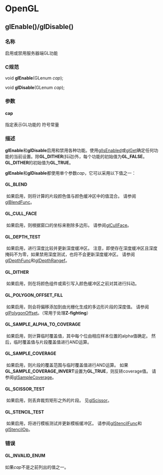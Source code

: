 # OpenGL

## glEnable()/glDisable()

### 名称

启用或禁用服务器端GL功能

### C规范

void **glEnable**(GLenum *cap*);

void **glDisable**(GLenum *cap*);

### 参数

#### cap

指定表示GL功能的 符号常量

### 描述

**glEnable**和**glDisable**启用和禁用各种功能。使用[glIsEnabled](https://blog.csdn.net/flycatdeng/article/details/82667251)或[glGet](https://blog.csdn.net/flycatdeng/article/details/82595295)确定任何功能的当前设置。除**GL_DITHER**(抖动)外，每个功能的初始值为**GL_FALSE**。**GL_DITHER**的初始值为**GL_TRUE**。

**glEnable**和**glDisable**都使用单个参数*cap*，它可以采用以下值之一：

#### GL_BLEND

​    如果启用，则将计算的片段颜色值与颜色缓冲区中的值混合。 请参阅[glBlendFunc](https://blog.csdn.net/flycatdeng/article/details/82664579)。

#### GL_CULL_FACE

​    如果启用，则根据窗口的坐标来剔除多边形。 请参阅[glCullFace](https://blog.csdn.net/flycatdeng/article/details/82665050)。

#### GL_DEPTH_TEST

​    如果启用，进行深度比较并更新深度缓冲区。 注意，即使存在深度缓冲区且深度掩码不为零，如果禁用深度测试，也将不会更新深度缓冲区。 请参阅[glDepthFunc](https://blog.csdn.net/flycatdeng/article/details/82667013)和[glDepthRangef](https://blog.csdn.net/flycatdeng/article/details/82667024)。

#### GL_DITHER

​    如果启用，则在将颜色组件或索引写入颜色缓冲区之前对其进行抖动。

#### GL_POLYGON_OFFSET_FILL

​    如果启用，则会将偏移添加到由光栅化生成的多边形片段的深度值。 请参阅[glPolygonOffset](https://blog.csdn.net/flycatdeng/article/details/82667293)。（常用于处理**Z-fighting**）

#### GL_SAMPLE_ALPHA_TO_COVERAGE

​    如果启用，则计算临时覆盖值，其中每个位由相应样本位置的alpha值确定。 然后，临时覆盖值与片段覆盖值进行AND运算。

#### GL_SAMPLE_COVERAGE

​    如果启用，则片段的覆盖范围与临时覆盖值进行AND运算。 如果**GL_SAMPLE_COVERAGE_INVERT**设置为**GL_TRUE**，则反转coverage值。 请参阅[glSampleCoverage](https://blog.csdn.net/flycatdeng/article/details/82667303)。

#### GL_SCISSOR_TEST

​    如果启用，则丢弃裁剪矩形之外的片段。 见[glScissor](https://blog.csdn.net/flycatdeng/article/details/82667306)。

#### GL_STENCIL_TEST

​    如果启用，将进行模板测试并更新模板缓冲区。 请参阅[glStencilFunc](https://blog.csdn.net/flycatdeng/article/details/82667324)和[glStencilOp](https://blog.csdn.net/flycatdeng/article/details/82667343)。

### 错误

#### GL_INVALID_ENUM

如果*cap*不是之前列出的值之一。